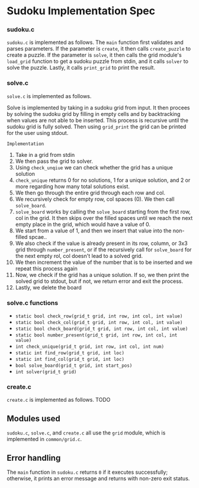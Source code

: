 # Sudoku Implementation Spec

### sudoku.c
`sudoku.c` is implemented as follows.
The `main` function first validates and parses parameters. If the parameter is `create`, it then calls `create_puzzle` to create a puzzle. If the parameter is `solve`, it then calls the grid module's `load_grid` function to get a sudoku puzzle from stdin, and it calls `solver` to solve the puzzle. Lastly, it calls `print_grid` to print the result.

### solve.c
`solve.c` is implemented as follows.

Solve is implemented by taking in a sudoku grid from input. It then procees by solving the sudoku grid by filling in empty cells and by backtracking when values are not able to be inserted. This process is recursive until the sudoku grid is fully solved. Then using `grid_print` the grid can be printed for the user using stdout. 

`Implementation`

1. Take in a grid from stdin
2. We then pass the grid to solver. 
3. Using `check_unqiue` we can check whether the grid has a unique solution 
4. `check_unique` returns 0 for no solutions, 1 for a unique solution, and 2 or more regarding how many total solutions exist. 
5. We then go through the entire grid through each row and col. 
6. We recursively check for empty row, col spaces (0). We then call `solve_board`. 
7. `solve_board` works by calling the `solve_board` starting from the first row, col in the grid. It then skips over the filled spaces until we reach the next empty place in the grid, which would have a value of 0.  
8. We start from a value of 1, and then we insert that value into the non-filled spcae.. 
9. We also check if the value is already present in its row, column, or 3x3 grid through `number_present`, or if the recursively call for `solve_board` for the next empty rol, col doesn't lead to a solved grid. 
10. We then increment the value of the number that is to be inserted and we repeat this process again
11. Now, we check if the grid has a unique solution. If so, we then print the solved grid to stdout, but if not, we return error and exit the process.
12. Lastly, we delete the board

### solve.c functions
* `static bool check_row(grid_t grid, int row, int col, int value)`
* `static bool check_col(grid_t grid, int row, int col, int value)`
* `static bool check_board(grid_t grid, int row, int col, int value)`
* `static bool number_present(grid_t grid, int row, int col, int value)`
* `int check_unique(grid_t grid, int row, int col, int num)`
* `static int find_row(grid_t grid, int loc)`
* `static int find_col(grid_t grid, int loc)` 
* `bool solve_board(grid_t grid, int start_pos)`
* `int solver(grid_t grid)`

### create.c
`create.c` is implemented as follows.
TODO


## Modules used
`sudoku.c`, `solve.c`, and `create.c` all use the `grid` module, which is implemented in `common/grid.c`.

## Error handling
The `main` function in `sudoku.c` returns `0` if it executes successfully; otherwise, it prints an error message and returns with non-zero exit status.
